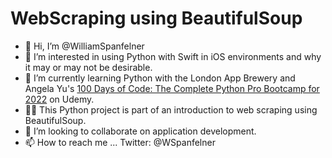 # WebScraping using BeautifulSoup
- 👋 Hi, I’m @WilliamSpanfelner
- 👀 I’m interested in using Python with Swift in iOS environments and why it may or may not be desirable.
- 🌱 I’m currently learning Python with the London App Brewery and Angela Yu's [100 Days of Code: 
The Complete Python Pro Bootcamp for 2022](https://www.udemy.com/course/100-days-of-code/) on Udemy.  
- 🧑‍💻 This Python project is part of an introduction to web scraping using BeautifulSoup.
- 💞️ I’m looking to collaborate on application development.
- 📫 How to reach me ... Twitter: @WSpanfelner